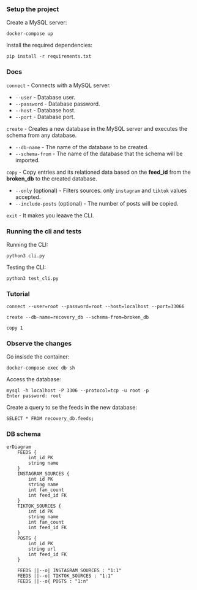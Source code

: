 <!-- source ./venv/bin/activate -->
### Setup the project 
Create a MySQL server:
```
docker-compose up
```
Install the required dependencies:
```
pip install -r requirements.txt
```

### Docs
<code>connect</code> - Connects with a MySQL server.
<ul>
    <li><code>--user</code> - Database user.</li>
    <li><code>--password</code> - Database password.</li>
    <li><code>--host</code> - Database host.</li>
    <li><code>--port</code> - Database port.</li>
</ul>


<code>create</code> - Creates a new database in the MySQL server and executes the schema from any database.
<ul>
    <li><code>--db-name</code> - The name of the database to be created.</li>
    <li><code>--schema-from</code> - The name of the database that the schema will be imported.</li>
</ul>

<code>copy</code> - Copy entries and its relationed data based on the **feed_id** from the **broken_db** to the created database.
<ul>
    <li><code>--only</code> (optional) - Filters sources. only <code>instagram</code> and <code>tiktok</code> values accepted.</li>
    <li><code>--include-posts</code> (optional) - The number of posts will be copied.</li>
</ul>

<code>exit</code> - It makes you leaave the CLI.

### Running the cli and tests
Running the CLI:
```
python3 cli.py
```
Testing the CLI:
```
python3 test_cli.py
```

### Tutorial
```
connect --user=root --password=root --host=localhost --port=33066
```
```
create --db-name=recovery_db --schema-from=broken_db
```
```
copy 1
```

### Observe the changes
Go insisde the container:
```
docker-compose exec db sh 
```
Access the database:
```
mysql -h localhost -P 3306 --protocol=tcp -u root -p
Enter password: root
```
Create a query to se the feeds in the new database:
```
SELECT * FROM recovery_db.feeds;
```

### DB schema
```mermaid
erDiagram
    FEEDS {
        int id PK
        string name
    }
    INSTAGRAM_SOURCES {
        int id PK
        string name
        int fan_count
        int feed_id FK
    }
    TIKTOK_SOURCES {
        int id PK
        string name
        int fan_count
        int feed_id FK
    }
    POSTS {
        int id PK
        string url
        int feed_id FK
    }

    FEEDS ||--o| INSTAGRAM_SOURCES : "1:1"
    FEEDS ||--o| TIKTOK_SOURCES : "1:1"
    FEEDS ||--o{ POSTS : "1:n"
```